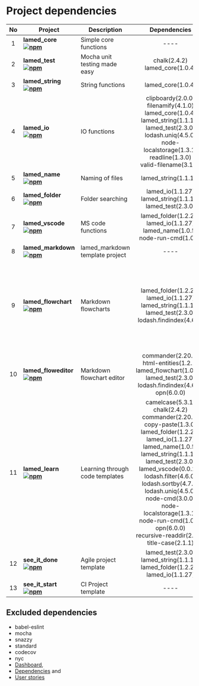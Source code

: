 # Project dependencies

No | Project | Description | Dependencies | devDependencies | Total
:----: | -------- | ------------ | :---------------: | :------------: | :-----:
1 | **lamed_core <br> [![npm](https://img.shields.io/npm/v/lamed_core.svg)](https://www.npmjs.org/package/lamed_core)** | Simple core functions | ---- | ---- | 0
2 | **lamed_test <br> [![npm](https://img.shields.io/npm/v/lamed_test.svg)](https://www.npmjs.org/package/lamed_test)** | Mocha unit testing made easy | chalk(2.4.2)<br>lamed_core(1.0.4) | ---- | 2
3 | **lamed_string <br> [![npm](https://img.shields.io/npm/v/lamed_string.svg)](https://www.npmjs.org/package/lamed_string)** | String functions | lamed_core(1.0.4) | lamed_test(2.3.0) | 2
4 | **lamed_io <br> [![npm](https://img.shields.io/npm/v/lamed_io.svg)](https://www.npmjs.org/package/lamed_io)** | IO functions | clipboardy(2.0.0)<br>filenamify(4.1.0)<br>lamed_core(1.0.4)<br>lamed_string(1.1.19)<br>lamed_test(2.3.0)<br>lodash.uniq(4.5.0)<br>node-localstorage(1.3.1)<br>readline(1.3.0)<br>valid-filename(3.1.0) | ---- | 9
5 | **lamed_name <br> [![npm](https://img.shields.io/npm/v/lamed_name.svg)](https://www.npmjs.org/package/lamed_name)** | Naming of files | lamed_string(1.1.19) | lamed_test(2.3.0) | 2
6 | **lamed_folder <br> [![npm](https://img.shields.io/npm/v/lamed_folder.svg)](https://www.npmjs.org/package/lamed_folder)** | Folder searching | lamed_io(1.1.27)<br>lamed_string(1.1.19)<br>lamed_test(2.3.0) | ---- | 3
7 | **lamed_vscode <br> [![npm](https://img.shields.io/npm/v/lamed_vscode.svg)](https://www.npmjs.org/package/lamed_vscode)** | MS code functions | lamed_folder(1.2.26)<br>lamed_io(1.1.27)<br>lamed_name(1.0.5)<br>node-run-cmd(1.0.1) | lamed_test(2.3.0) | 5
8 | **lamed_markdown <br> [![npm](https://img.shields.io/npm/v/lamed_markdown.svg)](https://www.npmjs.org/package/lamed_markdown)** | lamed_markdown template project | ---- | lamed_test(2.3.0) | 1
9 | **lamed_flowchart <br> [![npm](https://img.shields.io/npm/v/lamed_flowchart.svg)](https://www.npmjs.org/package/lamed_flowchart)** | Markdown flowcharts | lamed_folder(1.2.27)<br>lamed_io(1.1.27)<br>lamed_string(1.1.19)<br>lamed_test(2.3.0)<br>lodash.findindex(4.6.0) | expect(24.8.0)<br>html-entities(1.2.1)<br>opn(6.0.0)<br>uglifyjs-webpack-plugin(2.1.3)<br>webpack(4.33.0)<br>webpack-cli(3.3.3)<br>webpack-strip-block(0.2.0) | 12
10 | **lamed_floweditor <br> [![npm](https://img.shields.io/npm/v/lamed_floweditor.svg)](https://www.npmjs.org/package/lamed_floweditor)** | Markdown flowchart editor | commander(2.20.0)<br>html-entities(1.2.1)<br>lamed_flowchart(1.0.32)<br>lamed_test(2.3.0)<br>lodash.findindex(4.6.0)<br>opn(6.0.0) | expect(24.8.0) | 7
11 | **lamed_learn <br> [![npm](https://img.shields.io/npm/v/lamed_learn.svg)](https://www.npmjs.org/package/lamed_learn)** | Learning through code templates | camelcase(5.3.1)<br>chalk(2.4.2)<br>commander(2.20.0)<br>copy-paste(1.3.0)<br>lamed_folder(1.2.27)<br>lamed_io(1.1.27)<br>lamed_name(1.0.5)<br>lamed_string(1.1.19)<br>lamed_test(2.3.0)<br>lamed_vscode(0.0.22)<br>lodash.filter(4.6.0)<br>lodash.sortby(4.7.0)<br>lodash.uniq(4.5.0)<br>node-cmd(3.0.0)<br>node-localstorage(1.3.1)<br>node-run-cmd(1.0.1)<br>opn(6.0.0)<br>recursive-readdir(2.2.2)<br>title-case(2.1.1) | ---- | 19
12 | **see_it_done <br> [![npm](https://img.shields.io/npm/v/see_it_done.svg)](https://www.npmjs.org/package/see_it_done)** | Agile project template | lamed_test(2.3.0)<br>lamed_string(1.1.19)<br>lamed_folder(1.2.27)<br>lamed_io(1.1.27) | ---- | 4
13 | **see_it_start <br> [![npm](https://img.shields.io/npm/v/see_it_start.svg)](https://www.npmjs.org/package/see_it_start)** | CI Project template | ---- | lamed_test(2.3.0) | 1

## Excluded dependencies

- babel-eslint
- mocha
- snazzy
- standard
- codecov
- nyc
- [Dashboard](./Dashboard.md),
- [Dependencies](./Dependencies.md) and
- [User stories](./UserStories.md)